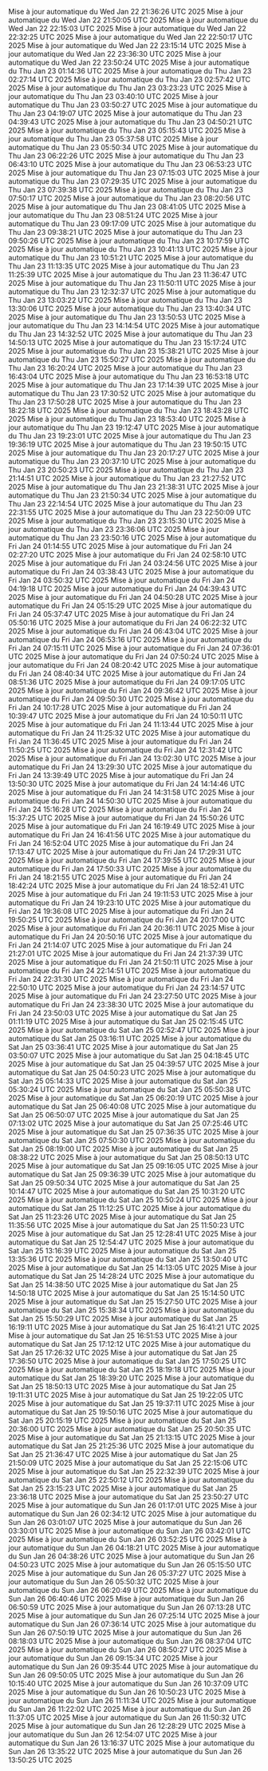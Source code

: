 Mise à jour automatique du Wed Jan 22 21:36:26 UTC 2025
Mise à jour automatique du Wed Jan 22 21:50:05 UTC 2025
Mise à jour automatique du Wed Jan 22 22:15:03 UTC 2025
Mise à jour automatique du Wed Jan 22 22:32:25 UTC 2025
Mise à jour automatique du Wed Jan 22 22:50:17 UTC 2025
Mise à jour automatique du Wed Jan 22 23:15:14 UTC 2025
Mise à jour automatique du Wed Jan 22 23:36:30 UTC 2025
Mise à jour automatique du Wed Jan 22 23:50:24 UTC 2025
Mise à jour automatique du Thu Jan 23 01:14:36 UTC 2025
Mise à jour automatique du Thu Jan 23 02:27:14 UTC 2025
Mise à jour automatique du Thu Jan 23 02:57:42 UTC 2025
Mise à jour automatique du Thu Jan 23 03:23:23 UTC 2025
Mise à jour automatique du Thu Jan 23 03:40:10 UTC 2025
Mise à jour automatique du Thu Jan 23 03:50:27 UTC 2025
Mise à jour automatique du Thu Jan 23 04:19:07 UTC 2025
Mise à jour automatique du Thu Jan 23 04:39:43 UTC 2025
Mise à jour automatique du Thu Jan 23 04:50:21 UTC 2025
Mise à jour automatique du Thu Jan 23 05:15:43 UTC 2025
Mise à jour automatique du Thu Jan 23 05:37:58 UTC 2025
Mise à jour automatique du Thu Jan 23 05:50:34 UTC 2025
Mise à jour automatique du Thu Jan 23 06:22:26 UTC 2025
Mise à jour automatique du Thu Jan 23 06:43:10 UTC 2025
Mise à jour automatique du Thu Jan 23 06:53:23 UTC 2025
Mise à jour automatique du Thu Jan 23 07:15:03 UTC 2025
Mise à jour automatique du Thu Jan 23 07:29:35 UTC 2025
Mise à jour automatique du Thu Jan 23 07:39:38 UTC 2025
Mise à jour automatique du Thu Jan 23 07:50:17 UTC 2025
Mise à jour automatique du Thu Jan 23 08:20:56 UTC 2025
Mise à jour automatique du Thu Jan 23 08:41:05 UTC 2025
Mise à jour automatique du Thu Jan 23 08:51:24 UTC 2025
Mise à jour automatique du Thu Jan 23 09:17:09 UTC 2025
Mise à jour automatique du Thu Jan 23 09:38:21 UTC 2025
Mise à jour automatique du Thu Jan 23 09:50:26 UTC 2025
Mise à jour automatique du Thu Jan 23 10:17:59 UTC 2025
Mise à jour automatique du Thu Jan 23 10:41:13 UTC 2025
Mise à jour automatique du Thu Jan 23 10:51:21 UTC 2025
Mise à jour automatique du Thu Jan 23 11:13:35 UTC 2025
Mise à jour automatique du Thu Jan 23 11:25:39 UTC 2025
Mise à jour automatique du Thu Jan 23 11:36:47 UTC 2025
Mise à jour automatique du Thu Jan 23 11:50:11 UTC 2025
Mise à jour automatique du Thu Jan 23 12:32:37 UTC 2025
Mise à jour automatique du Thu Jan 23 13:03:22 UTC 2025
Mise à jour automatique du Thu Jan 23 13:30:06 UTC 2025
Mise à jour automatique du Thu Jan 23 13:40:34 UTC 2025
Mise à jour automatique du Thu Jan 23 13:50:53 UTC 2025
Mise à jour automatique du Thu Jan 23 14:14:54 UTC 2025
Mise à jour automatique du Thu Jan 23 14:32:52 UTC 2025
Mise à jour automatique du Thu Jan 23 14:50:13 UTC 2025
Mise à jour automatique du Thu Jan 23 15:17:24 UTC 2025
Mise à jour automatique du Thu Jan 23 15:38:21 UTC 2025
Mise à jour automatique du Thu Jan 23 15:50:27 UTC 2025
Mise à jour automatique du Thu Jan 23 16:20:24 UTC 2025
Mise à jour automatique du Thu Jan 23 16:43:04 UTC 2025
Mise à jour automatique du Thu Jan 23 16:53:18 UTC 2025
Mise à jour automatique du Thu Jan 23 17:14:39 UTC 2025
Mise à jour automatique du Thu Jan 23 17:30:52 UTC 2025
Mise à jour automatique du Thu Jan 23 17:50:28 UTC 2025
Mise à jour automatique du Thu Jan 23 18:22:18 UTC 2025
Mise à jour automatique du Thu Jan 23 18:43:28 UTC 2025
Mise à jour automatique du Thu Jan 23 18:53:40 UTC 2025
Mise à jour automatique du Thu Jan 23 19:12:47 UTC 2025
Mise à jour automatique du Thu Jan 23 19:23:01 UTC 2025
Mise à jour automatique du Thu Jan 23 19:36:19 UTC 2025
Mise à jour automatique du Thu Jan 23 19:50:15 UTC 2025
Mise à jour automatique du Thu Jan 23 20:17:27 UTC 2025
Mise à jour automatique du Thu Jan 23 20:37:10 UTC 2025
Mise à jour automatique du Thu Jan 23 20:50:23 UTC 2025
Mise à jour automatique du Thu Jan 23 21:14:51 UTC 2025
Mise à jour automatique du Thu Jan 23 21:27:52 UTC 2025
Mise à jour automatique du Thu Jan 23 21:38:31 UTC 2025
Mise à jour automatique du Thu Jan 23 21:50:34 UTC 2025
Mise à jour automatique du Thu Jan 23 22:14:54 UTC 2025
Mise à jour automatique du Thu Jan 23 22:31:55 UTC 2025
Mise à jour automatique du Thu Jan 23 22:50:09 UTC 2025
Mise à jour automatique du Thu Jan 23 23:15:30 UTC 2025
Mise à jour automatique du Thu Jan 23 23:36:06 UTC 2025
Mise à jour automatique du Thu Jan 23 23:50:16 UTC 2025
Mise à jour automatique du Fri Jan 24 01:14:55 UTC 2025
Mise à jour automatique du Fri Jan 24 02:27:20 UTC 2025
Mise à jour automatique du Fri Jan 24 02:58:10 UTC 2025
Mise à jour automatique du Fri Jan 24 03:24:56 UTC 2025
Mise à jour automatique du Fri Jan 24 03:38:43 UTC 2025
Mise à jour automatique du Fri Jan 24 03:50:32 UTC 2025
Mise à jour automatique du Fri Jan 24 04:19:18 UTC 2025
Mise à jour automatique du Fri Jan 24 04:39:43 UTC 2025
Mise à jour automatique du Fri Jan 24 04:50:28 UTC 2025
Mise à jour automatique du Fri Jan 24 05:15:29 UTC 2025
Mise à jour automatique du Fri Jan 24 05:37:47 UTC 2025
Mise à jour automatique du Fri Jan 24 05:50:16 UTC 2025
Mise à jour automatique du Fri Jan 24 06:22:32 UTC 2025
Mise à jour automatique du Fri Jan 24 06:43:04 UTC 2025
Mise à jour automatique du Fri Jan 24 06:53:16 UTC 2025
Mise à jour automatique du Fri Jan 24 07:15:11 UTC 2025
Mise à jour automatique du Fri Jan 24 07:36:01 UTC 2025
Mise à jour automatique du Fri Jan 24 07:50:24 UTC 2025
Mise à jour automatique du Fri Jan 24 08:20:42 UTC 2025
Mise à jour automatique du Fri Jan 24 08:40:34 UTC 2025
Mise à jour automatique du Fri Jan 24 08:51:36 UTC 2025
Mise à jour automatique du Fri Jan 24 09:17:05 UTC 2025
Mise à jour automatique du Fri Jan 24 09:36:42 UTC 2025
Mise à jour automatique du Fri Jan 24 09:50:30 UTC 2025
Mise à jour automatique du Fri Jan 24 10:17:28 UTC 2025
Mise à jour automatique du Fri Jan 24 10:39:47 UTC 2025
Mise à jour automatique du Fri Jan 24 10:50:11 UTC 2025
Mise à jour automatique du Fri Jan 24 11:13:44 UTC 2025
Mise à jour automatique du Fri Jan 24 11:25:32 UTC 2025
Mise à jour automatique du Fri Jan 24 11:36:45 UTC 2025
Mise à jour automatique du Fri Jan 24 11:50:25 UTC 2025
Mise à jour automatique du Fri Jan 24 12:31:42 UTC 2025
Mise à jour automatique du Fri Jan 24 13:02:30 UTC 2025
Mise à jour automatique du Fri Jan 24 13:29:30 UTC 2025
Mise à jour automatique du Fri Jan 24 13:39:49 UTC 2025
Mise à jour automatique du Fri Jan 24 13:50:30 UTC 2025
Mise à jour automatique du Fri Jan 24 14:14:46 UTC 2025
Mise à jour automatique du Fri Jan 24 14:31:58 UTC 2025
Mise à jour automatique du Fri Jan 24 14:50:30 UTC 2025
Mise à jour automatique du Fri Jan 24 15:16:28 UTC 2025
Mise à jour automatique du Fri Jan 24 15:37:25 UTC 2025
Mise à jour automatique du Fri Jan 24 15:50:26 UTC 2025
Mise à jour automatique du Fri Jan 24 16:19:49 UTC 2025
Mise à jour automatique du Fri Jan 24 16:41:56 UTC 2025
Mise à jour automatique du Fri Jan 24 16:52:04 UTC 2025
Mise à jour automatique du Fri Jan 24 17:13:47 UTC 2025
Mise à jour automatique du Fri Jan 24 17:29:31 UTC 2025
Mise à jour automatique du Fri Jan 24 17:39:55 UTC 2025
Mise à jour automatique du Fri Jan 24 17:50:33 UTC 2025
Mise à jour automatique du Fri Jan 24 18:21:55 UTC 2025
Mise à jour automatique du Fri Jan 24 18:42:24 UTC 2025
Mise à jour automatique du Fri Jan 24 18:52:41 UTC 2025
Mise à jour automatique du Fri Jan 24 19:11:53 UTC 2025
Mise à jour automatique du Fri Jan 24 19:23:10 UTC 2025
Mise à jour automatique du Fri Jan 24 19:36:08 UTC 2025
Mise à jour automatique du Fri Jan 24 19:50:25 UTC 2025
Mise à jour automatique du Fri Jan 24 20:17:00 UTC 2025
Mise à jour automatique du Fri Jan 24 20:36:11 UTC 2025
Mise à jour automatique du Fri Jan 24 20:50:16 UTC 2025
Mise à jour automatique du Fri Jan 24 21:14:07 UTC 2025
Mise à jour automatique du Fri Jan 24 21:27:01 UTC 2025
Mise à jour automatique du Fri Jan 24 21:37:39 UTC 2025
Mise à jour automatique du Fri Jan 24 21:50:11 UTC 2025
Mise à jour automatique du Fri Jan 24 22:14:51 UTC 2025
Mise à jour automatique du Fri Jan 24 22:31:30 UTC 2025
Mise à jour automatique du Fri Jan 24 22:50:10 UTC 2025
Mise à jour automatique du Fri Jan 24 23:14:57 UTC 2025
Mise à jour automatique du Fri Jan 24 23:27:50 UTC 2025
Mise à jour automatique du Fri Jan 24 23:38:30 UTC 2025
Mise à jour automatique du Fri Jan 24 23:50:03 UTC 2025
Mise à jour automatique du Sat Jan 25 01:11:19 UTC 2025
Mise à jour automatique du Sat Jan 25 02:15:45 UTC 2025
Mise à jour automatique du Sat Jan 25 02:52:47 UTC 2025
Mise à jour automatique du Sat Jan 25 03:16:11 UTC 2025
Mise à jour automatique du Sat Jan 25 03:36:41 UTC 2025
Mise à jour automatique du Sat Jan 25 03:50:07 UTC 2025
Mise à jour automatique du Sat Jan 25 04:18:45 UTC 2025
Mise à jour automatique du Sat Jan 25 04:39:57 UTC 2025
Mise à jour automatique du Sat Jan 25 04:50:23 UTC 2025
Mise à jour automatique du Sat Jan 25 05:14:33 UTC 2025
Mise à jour automatique du Sat Jan 25 05:30:24 UTC 2025
Mise à jour automatique du Sat Jan 25 05:50:38 UTC 2025
Mise à jour automatique du Sat Jan 25 06:20:19 UTC 2025
Mise à jour automatique du Sat Jan 25 06:40:08 UTC 2025
Mise à jour automatique du Sat Jan 25 06:50:07 UTC 2025
Mise à jour automatique du Sat Jan 25 07:13:02 UTC 2025
Mise à jour automatique du Sat Jan 25 07:25:46 UTC 2025
Mise à jour automatique du Sat Jan 25 07:36:35 UTC 2025
Mise à jour automatique du Sat Jan 25 07:50:30 UTC 2025
Mise à jour automatique du Sat Jan 25 08:19:00 UTC 2025
Mise à jour automatique du Sat Jan 25 08:38:22 UTC 2025
Mise à jour automatique du Sat Jan 25 08:50:13 UTC 2025
Mise à jour automatique du Sat Jan 25 09:16:05 UTC 2025
Mise à jour automatique du Sat Jan 25 09:36:39 UTC 2025
Mise à jour automatique du Sat Jan 25 09:50:34 UTC 2025
Mise à jour automatique du Sat Jan 25 10:14:47 UTC 2025
Mise à jour automatique du Sat Jan 25 10:31:20 UTC 2025
Mise à jour automatique du Sat Jan 25 10:50:24 UTC 2025
Mise à jour automatique du Sat Jan 25 11:12:25 UTC 2025
Mise à jour automatique du Sat Jan 25 11:23:26 UTC 2025
Mise à jour automatique du Sat Jan 25 11:35:56 UTC 2025
Mise à jour automatique du Sat Jan 25 11:50:23 UTC 2025
Mise à jour automatique du Sat Jan 25 12:28:41 UTC 2025
Mise à jour automatique du Sat Jan 25 12:54:47 UTC 2025
Mise à jour automatique du Sat Jan 25 13:16:39 UTC 2025
Mise à jour automatique du Sat Jan 25 13:35:36 UTC 2025
Mise à jour automatique du Sat Jan 25 13:50:40 UTC 2025
Mise à jour automatique du Sat Jan 25 14:13:05 UTC 2025
Mise à jour automatique du Sat Jan 25 14:28:24 UTC 2025
Mise à jour automatique du Sat Jan 25 14:38:50 UTC 2025
Mise à jour automatique du Sat Jan 25 14:50:18 UTC 2025
Mise à jour automatique du Sat Jan 25 15:14:50 UTC 2025
Mise à jour automatique du Sat Jan 25 15:27:50 UTC 2025
Mise à jour automatique du Sat Jan 25 15:38:34 UTC 2025
Mise à jour automatique du Sat Jan 25 15:50:29 UTC 2025
Mise à jour automatique du Sat Jan 25 16:19:11 UTC 2025
Mise à jour automatique du Sat Jan 25 16:41:21 UTC 2025
Mise à jour automatique du Sat Jan 25 16:51:53 UTC 2025
Mise à jour automatique du Sat Jan 25 17:12:12 UTC 2025
Mise à jour automatique du Sat Jan 25 17:26:32 UTC 2025
Mise à jour automatique du Sat Jan 25 17:36:50 UTC 2025
Mise à jour automatique du Sat Jan 25 17:50:25 UTC 2025
Mise à jour automatique du Sat Jan 25 18:19:18 UTC 2025
Mise à jour automatique du Sat Jan 25 18:39:20 UTC 2025
Mise à jour automatique du Sat Jan 25 18:50:13 UTC 2025
Mise à jour automatique du Sat Jan 25 19:11:31 UTC 2025
Mise à jour automatique du Sat Jan 25 19:22:05 UTC 2025
Mise à jour automatique du Sat Jan 25 19:37:11 UTC 2025
Mise à jour automatique du Sat Jan 25 19:50:16 UTC 2025
Mise à jour automatique du Sat Jan 25 20:15:19 UTC 2025
Mise à jour automatique du Sat Jan 25 20:36:00 UTC 2025
Mise à jour automatique du Sat Jan 25 20:50:35 UTC 2025
Mise à jour automatique du Sat Jan 25 21:13:15 UTC 2025
Mise à jour automatique du Sat Jan 25 21:25:36 UTC 2025
Mise à jour automatique du Sat Jan 25 21:36:47 UTC 2025
Mise à jour automatique du Sat Jan 25 21:50:09 UTC 2025
Mise à jour automatique du Sat Jan 25 22:15:06 UTC 2025
Mise à jour automatique du Sat Jan 25 22:32:39 UTC 2025
Mise à jour automatique du Sat Jan 25 22:50:12 UTC 2025
Mise à jour automatique du Sat Jan 25 23:15:23 UTC 2025
Mise à jour automatique du Sat Jan 25 23:36:18 UTC 2025
Mise à jour automatique du Sat Jan 25 23:50:27 UTC 2025
Mise à jour automatique du Sun Jan 26 01:17:01 UTC 2025
Mise à jour automatique du Sun Jan 26 02:34:12 UTC 2025
Mise à jour automatique du Sun Jan 26 03:01:07 UTC 2025
Mise à jour automatique du Sun Jan 26 03:30:01 UTC 2025
Mise à jour automatique du Sun Jan 26 03:42:01 UTC 2025
Mise à jour automatique du Sun Jan 26 03:52:25 UTC 2025
Mise à jour automatique du Sun Jan 26 04:18:21 UTC 2025
Mise à jour automatique du Sun Jan 26 04:38:26 UTC 2025
Mise à jour automatique du Sun Jan 26 04:50:23 UTC 2025
Mise à jour automatique du Sun Jan 26 05:15:50 UTC 2025
Mise à jour automatique du Sun Jan 26 05:37:27 UTC 2025
Mise à jour automatique du Sun Jan 26 05:50:32 UTC 2025
Mise à jour automatique du Sun Jan 26 06:20:49 UTC 2025
Mise à jour automatique du Sun Jan 26 06:40:46 UTC 2025
Mise à jour automatique du Sun Jan 26 06:50:59 UTC 2025
Mise à jour automatique du Sun Jan 26 07:13:28 UTC 2025
Mise à jour automatique du Sun Jan 26 07:25:14 UTC 2025
Mise à jour automatique du Sun Jan 26 07:36:14 UTC 2025
Mise à jour automatique du Sun Jan 26 07:50:19 UTC 2025
Mise à jour automatique du Sun Jan 26 08:18:03 UTC 2025
Mise à jour automatique du Sun Jan 26 08:37:04 UTC 2025
Mise à jour automatique du Sun Jan 26 08:50:27 UTC 2025
Mise à jour automatique du Sun Jan 26 09:15:34 UTC 2025
Mise à jour automatique du Sun Jan 26 09:35:44 UTC 2025
Mise à jour automatique du Sun Jan 26 09:50:05 UTC 2025
Mise à jour automatique du Sun Jan 26 10:15:40 UTC 2025
Mise à jour automatique du Sun Jan 26 10:37:09 UTC 2025
Mise à jour automatique du Sun Jan 26 10:50:23 UTC 2025
Mise à jour automatique du Sun Jan 26 11:11:34 UTC 2025
Mise à jour automatique du Sun Jan 26 11:22:02 UTC 2025
Mise à jour automatique du Sun Jan 26 11:37:05 UTC 2025
Mise à jour automatique du Sun Jan 26 11:50:32 UTC 2025
Mise à jour automatique du Sun Jan 26 12:28:29 UTC 2025
Mise à jour automatique du Sun Jan 26 12:54:07 UTC 2025
Mise à jour automatique du Sun Jan 26 13:16:37 UTC 2025
Mise à jour automatique du Sun Jan 26 13:35:22 UTC 2025
Mise à jour automatique du Sun Jan 26 13:50:25 UTC 2025
